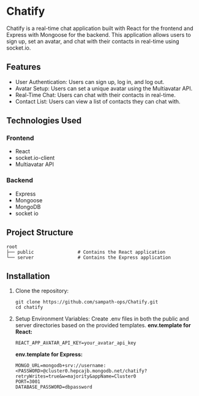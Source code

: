 # Chatify
Chatify is a real-time chat application built with React for the frontend and Express with Mongoose for the backend. This application allows users to sign up, set an avatar, and chat with their contacts in real-time using socket.io.

## Features
- User Authentication: Users can sign up, log in, and log out.
- Avatar Setup: Users can set a unique avatar using the Multiavatar API.
- Real-Time Chat: Users can chat with their contacts in real-time.
- Contact List: Users can view a list of contacts they can chat with.
## Technologies Used
### Frontend
- React
- socket.io-client
- Multiavatar API
### Backend
- Express
- Mongoose
- MongoDB
- socket io

## Project Structure
```
root
├── public                # Contains the React application
└── server                # Contains the Express application
```
## Installation
1. Clone the repository:
    ```
    git clone https://github.com/sampath-ops/Chatify.git
    cd chatify
    ```
2. Setup Environment Variables:
Create .env files in both the public and server directories based on the provided templates.
    **env.template for React:**
    ``` REACT_APP_LOCALHOST_KEY="chatify-current-user"
    REACT_APP_AVATAR_API_KEY=your_avatar_api_key 
    ```
    **env.template for Express:**
    ``` 
    MONGO_URL=mongodb+srv://username:<PASSWORD>@cluster0.hepcajb.mongodb.net/chatify?retryWrites=true&w=majority&appName=Cluster0
    PORT=3001
    DATABASE_PASSWORD=dbpassword
    ```